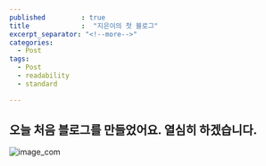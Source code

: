 ```yaml
---
published         : true
title             :  "지은이의 첫 블로그"
excerpt_separator: "<!--more-->"
categories:
  - Post
tags:
  - Post
  - readability
  - standard

---
```


## 오늘 처음 블로그를 만들었어요. 열심히 하겠습니다.

![image_com]({{site.url}}/images/2023-03-23-first/image_com.jpg)

